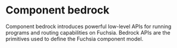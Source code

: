 # Component bedrock

Component bedrock introduces powerful low-level APIs for running programs and
routing capabilities on Fuchsia. Bedrock APIs are the primitives used to define
the Fuchsia component model.

